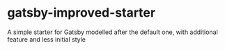 # gatsby-improved-starter
A simple starter for Gatsby modelled after the default one, with additional feature and less initial style
